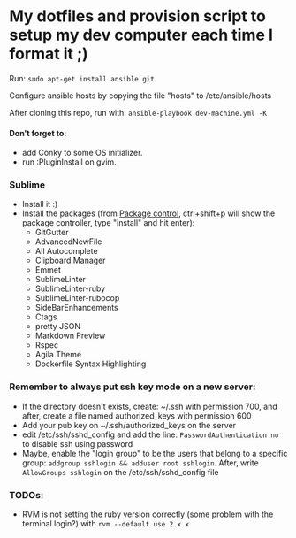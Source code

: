 # My dotfiles and provision script to setup my dev computer each time I format it ;)


Run: `sudo apt-get install ansible git`

Configure ansible hosts by copying the file "hosts" to /etc/ansible/hosts

After cloning this repo, run with: `ansible-playbook dev-machine.yml -K`


#### Don't forget to:
* add Conky to some OS initializer.
* run :PluginInstall on gvim.

### Sublime
* Install it :)
* Install the packages (from [Package control](https://packagecontrol.io/), ctrl+shift+p will show the package controller, type "install" and hit enter):
  * GitGutter
  * AdvancedNewFile
  * All Autocomplete
  * Clipboard Manager
  * Emmet
  * SublimeLinter
  * SublimeLinter-ruby
  * SublimeLinter-rubocop
  * SideBarEnhancements
  * Ctags
  * pretty JSON
  * Markdown Preview
  * Rspec
  * Agila Theme
  * Dockerfile Syntax Highlighting

### Remember to always put ssh key mode on a new server:
* If the directory doesn't exists, create: ~/.ssh with permission 700,
and after, create a file named authorized_keys with permission 600
* Add your pub key on ~/.ssh/authorized_keys on the server
* edit /etc/ssh/sshd_config and add the line: `PasswordAuthentication no` to disable ssh using password
* Maybe, enable the "login group" to be the users that belong to a
specific group: `addgroup sshlogin && adduser root sshlogin`. After, write
`AllowGroups sshlogin` on the /etc/ssh/sshd_config file

### TODOs:
* RVM is not setting the ruby version correctly (some problem with the terminal login?) with `rvm --default use 2.x.x`
